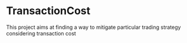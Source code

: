 # TransactionCost
This project aims at finding a way to mitigate particular trading strategy considering transaction cost
